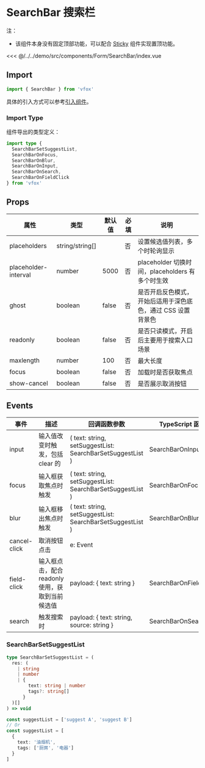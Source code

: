 # SearchBar 搜索栏

注：

- 该组件本身没有固定顶部功能，可以配合 [Sticky](./Sticky.md) 组件实现置顶功能。

<CodeDemo name="SearchBar">

<<< @/../../demo/src/components/Form/SearchBar/index.vue

</CodeDemo>

## Import

```js
import { SearchBar } from 'vfox'
```

具体的引入方式可以参考[引入组件](../guide/import.md)。

### Import Type

组件导出的类型定义：

```ts
import type {
  SearchBarSetSuggestList,
  SearchBarOnFocus,
  SearchBarOnBlur,
  SearchBarOnInput,
  SearchBarOnSearch,
  SearchBarOnFieldClick
} from 'vfox'
```

## Props

| 属性                 | 类型            | 默认值 | 必填 | 说明                                                        |
| -------------------- | --------------- | ------ | ---- | ----------------------------------------------------------- |
| placeholders         | string/string[] |        | 否   | 设置候选值列表，多个时轮询显示                              |
| placeholder-interval | number          | 5000   | 否   | placeholder 切换时间，placeholders 有多个时生效             |
| ghost                | boolean         | false  | 否   | 是否开启反色模式，开始后适用于深色底色，通过 CSS 设置背景色 |
| readonly             | boolean         | false  | 否   | 是否只读模式，开启后主要用于搜索入口场景                    |
| maxlength            | number          | 100    | 否   | 最大长度                                                    |
| focus                | boolean         | false  | 否   | 加载时是否获取焦点                                          |
| show-cancel          | boolean         | false  | 否   | 是否展示取消按钮                                            |

## Events

| 事件         | 描述                                             | 回调函数参数                                              | TypeScript 函数       |
| ------------ | ------------------------------------------------ | --------------------------------------------------------- | --------------------- |
| input        | 输入值改变时触发，包括 clear 的                  | ( text: string, setSuggestList: SearchBarSetSuggestList ) | SearchBarOnInput      |
| focus        | 输入框获取焦点时触发                             | ( text: string, setSuggestList: SearchBarSetSuggestList ) | SearchBarOnFocus      |
| blur         | 输入框移出焦点时触发                             | ( text: string, setSuggestList: SearchBarSetSuggestList ) | SearchBarOnBlur       |
| cancel-click | 取消按钮点击                                     | e: Event                                                  |                       |
| field-click  | 输入框点击，配合 readonly 使用，获取到当前候选值 | payload: { text: string }                                 | SearchBarOnFieldClick |
| search       | 触发搜索时                                       | payload: { text: string, source: string }                 | SearchBarOnSearch     |

### SearchBarSetSuggestList

```ts
type SearchBarSetSuggestList = (
  res: (
    | string
    | number
    | {
        text: string | number
        tags?: string[]
      }
  )[]
) => void

const suggestList = ['suggest A', 'suggest B']
// Or
const suggestList = [
  {
    text: '油烟机',
    tags: ['厨房', '电器']
  }
]
```
